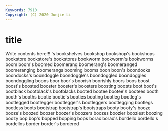 ```yaml
---
Keywords: 7910
Copyright: (C) 2020 Junjie Li
---
```


# title

Write contents here!!!
's 
bookshelves 
bookshop 
bookshop's 
bookshops 
bookstore 
bookstore's 
bookstores 
bookworm 
bookworm's
bookworms 
boom 
boom's 
boomed 
boomerang 
boomerang's 
boomeranged 
boomeranging 
boomerangs 
booming
booms 
boon 
boon's 
boondocks 
boondocks's 
boondoggle 
boondoggle's 
boondoggled 
boondoggles 
boondoggling
boons 
boor 
boor's 
boorish 
boorishly 
boors 
boos 
boost 
boost's 
boosted
booster 
booster's 
boosters 
boosting 
boosts 
boot 
boot's 
bootblack 
bootblack's 
bootblacks
booted 
bootee 
bootee's 
bootees 
booth 
booth's 
booths 
bootie 
bootie's 
booties
booting 
bootleg 
bootleg's 
bootlegged 
bootlegger 
bootlegger's 
bootleggers 
bootlegging 
bootlegs 
bootless
boots 
bootstrap 
bootstrap's 
bootstraps 
booty 
booty's 
booze 
booze's 
boozed 
boozer
boozer's 
boozers 
boozes 
boozier 
booziest 
boozing 
boozy 
bop 
bop's 
bopped
bopping 
bops 
borax 
borax's 
bordello 
bordello's 
bordellos 
border 
border's 
bordered

